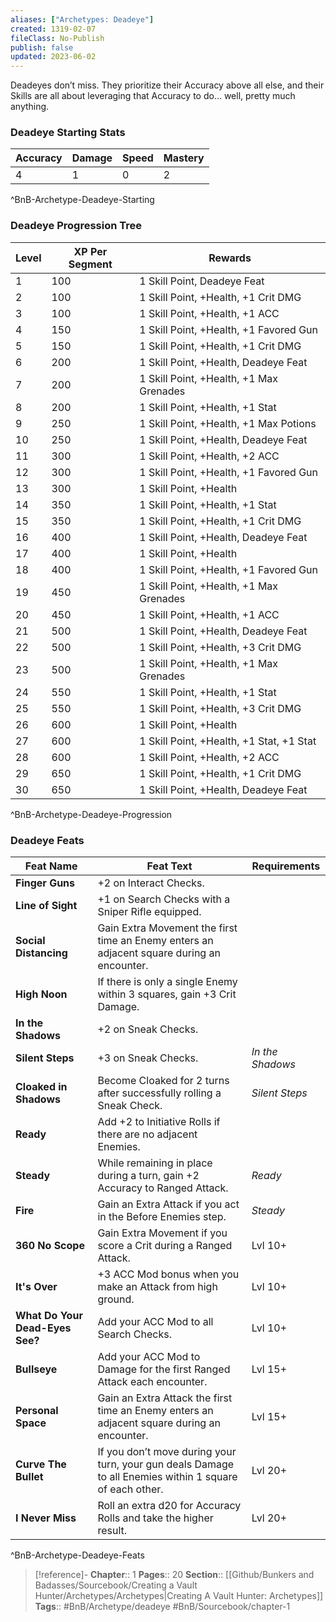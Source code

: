 ```yaml
---
aliases: ["Archetypes: Deadeye"]
created: 1319-02-07
fileClass: No-Publish
publish: false
updated: 2023-06-02
---
```


Deadeyes don’t miss. They prioritize their Accuracy above all else, and their Skills are all about leveraging that Accuracy to do… well, pretty much anything.

### Deadeye Starting Stats

| **Accuracy** | **Damage** | **Speed** | **Mastery** |
| -------- | ------ | ----- | ------- |
| 4        | 1      | 0     | 2       |
^BnB-Archetype-Deadeye-Starting

### Deadeye Progression Tree

| **Level** | **XP Per Segment** | **Rewards**                                  |
| ----- | -------------- | ---------------------------------------- |
| 1     | 100            | 1 Skill Point, Deadeye Feat              |
| 2     | 100            | 1 Skill Point, +Health, +1 Crit DMG      |
| 3     | 100            | 1 Skill Point, +Health, +1 ACC           |
| 4     | 150            | 1 Skill Point, +Health, +1 Favored Gun   |
| 5     | 150            | 1 Skill Point, +Health, +1 Crit DMG      |
| 6     | 200            | 1 Skill Point, +Health, Deadeye Feat     |
| 7     | 200            | 1 Skill Point, +Health, +1 Max Grenades  |
| 8     | 200            | 1 Skill Point, +Health, +1 Stat          |
| 9     | 250            | 1 Skill Point, +Health, +1 Max Potions   |
| 10    | 250            | 1 Skill Point, +Health, Deadeye Feat     |
| 11    | 300            | 1 Skill Point, +Health, +2 ACC           |
| 12    | 300            | 1 Skill Point, +Health, +1 Favored Gun   |
| 13    | 300            | 1 Skill Point, +Health                   |
| 14    | 350            | 1 Skill Point, +Health, +1 Stat          |
| 15    | 350            | 1 Skill Point, +Health, +1 Crit DMG      |
| 16    | 400            | 1 Skill Point, +Health, Deadeye Feat     |
| 17    | 400            | 1 Skill Point, +Health                   |
| 18    | 400            | 1 Skill Point, +Health, +1 Favored Gun   |
| 19    | 450            | 1 Skill Point, +Health, +1 Max Grenades  |
| 20    | 450            | 1 Skill Point, +Health, +1 ACC           |
| 21    | 500            | 1 Skill Point, +Health, Deadeye Feat     |
| 22    | 500            | 1 Skill Point, +Health, +3 Crit DMG      |
| 23    | 500            | 1 Skill Point, +Health, +1 Max Grenades  |
| 24    | 550            | 1 Skill Point, +Health, +1 Stat          |
| 25    | 550            | 1 Skill Point, +Health, +3 Crit DMG      |
| 26    | 600            | 1 Skill Point, +Health                   |
| 27    | 600            | 1 Skill Point, +Health, +1 Stat, +1 Stat |
| 28    | 600            | 1 Skill Point, +Health, +2 ACC           |
| 29    | 650            | 1 Skill Point, +Health, +1 Crit DMG      |
| 30    | 650            | 1 Skill Point, +Health, Deadeye Feat     |
^BnB-Archetype-Deadeye-Progression

### Deadeye Feats

| **Feat Name**                   | **Feat Text**                                                                                           | **Requirements** |
| ------------------------------- | ------------------------------------------------------------------------------------------------------- | ---------------- |
| **Finger Guns**                 | +2 on Interact Checks.                                                                                  |                  |
| **Line of Sight**               | +1 on Search Checks with a Sniper Rifle equipped.                                                       |                  |
| **Social Distancing**           | Gain Extra Movement the first time an Enemy enters an adjacent square during an encounter.              |                  |
| **High Noon**                   | If there is only a single Enemy within 3 squares, gain +3 Crit Damage.                                  |                  |
| **In the Shadows**              | +2 on Sneak Checks.                                                                                     |                  |
| **Silent Steps**                | +3 on Sneak Checks.                                                                                     | *In the Shadows* |
| **Cloaked in Shadows**          | Become Cloaked for 2 turns after successfully rolling a Sneak Check.                                    | *Silent Steps*   |
| **Ready**                       | Add +2 to Initiative Rolls if there are no adjacent Enemies.                                            |                  |
| **Steady**                      | While remaining in place during a turn, gain +2 Accuracy to Ranged Attack.                              | *Ready*          |
| **Fire**                        | Gain an Extra Attack if you act in the Before Enemies step.                                             | *Steady*         |
| **360 No Scope**                | Gain Extra Movement if you score a Crit during a Ranged Attack.                                         | Lvl 10+          |
| **It's Over**                   | +3 ACC Mod bonus when you make an Attack from high ground.                                              | Lvl 10+          |
| **What Do Your Dead-Eyes See?** | Add your ACC Mod to all Search Checks.                                                                  | Lvl 10+          |
| **Bullseye**                    | Add your ACC Mod to Damage for the first Ranged Attack each encounter.                                  | Lvl 15+          |
| **Personal Space**              | Gain an Extra Attack the first time an Enemy enters an adjacent square during an encounter.             | Lvl 15+          |
| **Curve The Bullet**            | If you don’t move during your turn, your gun deals Damage to all Enemies within 1 square of each other. | Lvl 20+          |
| **I Never Miss**                | Roll an extra d20 for Accuracy Rolls and take the higher result.                                        | Lvl 20+          |
^BnB-Archetype-Deadeye-Feats

> [!reference]-
> **Chapter**:: 1
> **Pages**:: 20
> **Section**:: [[Github/Bunkers and Badasses/Sourcebook/Creating a Vault Hunter/Archetypes/Archetypes|Creating A Vault Hunter: Archetypes]]
> **Tags**:: #BnB/Archetype/deadeye #BnB/Sourcebook/chapter-1
